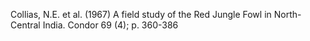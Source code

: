 Collias, N.E. et al. (1967) A field study of the Red Jungle Fowl in North-Central India. Condor 69 (4); p. 360-386